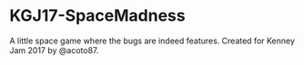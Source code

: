 # KGJ17-SpaceMadness
A little space game where the bugs are indeed features. Created for Kenney Jam 2017 by @acoto87.
